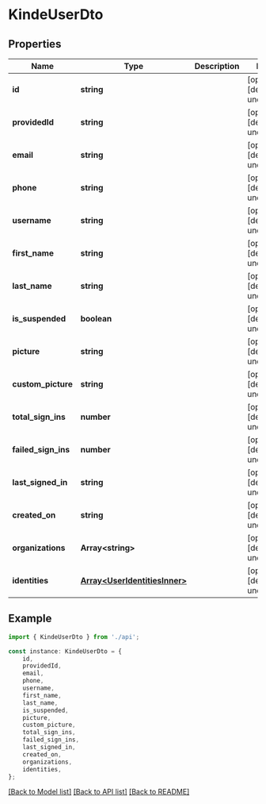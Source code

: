 # KindeUserDto


## Properties

Name | Type | Description | Notes
------------ | ------------- | ------------- | -------------
**id** | **string** |  | [optional] [default to undefined]
**providedId** | **string** |  | [optional] [default to undefined]
**email** | **string** |  | [optional] [default to undefined]
**phone** | **string** |  | [optional] [default to undefined]
**username** | **string** |  | [optional] [default to undefined]
**first_name** | **string** |  | [optional] [default to undefined]
**last_name** | **string** |  | [optional] [default to undefined]
**is_suspended** | **boolean** |  | [optional] [default to undefined]
**picture** | **string** |  | [optional] [default to undefined]
**custom_picture** | **string** |  | [optional] [default to undefined]
**total_sign_ins** | **number** |  | [optional] [default to undefined]
**failed_sign_ins** | **number** |  | [optional] [default to undefined]
**last_signed_in** | **string** |  | [optional] [default to undefined]
**created_on** | **string** |  | [optional] [default to undefined]
**organizations** | **Array&lt;string&gt;** |  | [optional] [default to undefined]
**identities** | [**Array&lt;UserIdentitiesInner&gt;**](UserIdentitiesInner.md) |  | [optional] [default to undefined]

## Example

```typescript
import { KindeUserDto } from './api';

const instance: KindeUserDto = {
    id,
    providedId,
    email,
    phone,
    username,
    first_name,
    last_name,
    is_suspended,
    picture,
    custom_picture,
    total_sign_ins,
    failed_sign_ins,
    last_signed_in,
    created_on,
    organizations,
    identities,
};
```

[[Back to Model list]](../README.md#documentation-for-models) [[Back to API list]](../README.md#documentation-for-api-endpoints) [[Back to README]](../README.md)
